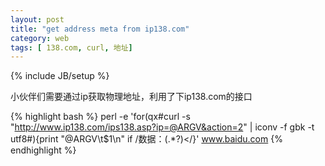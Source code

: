 ```yaml
---
layout: post
title: "get address meta from ip138.com"
category: web 
tags: [ 138.com, curl, 地址]
---
```

{% include JB/setup %}

小伙伴们需要通过ip获取物理地址，利用了下ip138.com的接口

{% highlight bash %}
perl -e 'for(qx#curl -s "http://www.ip138.com/ips138.asp?ip=@ARGV&action=2" | iconv -f gbk -t utf8#){print "@ARGV\t$1\n" if /数据：(.*?)\</}' www.baidu.com
{% endhighlight %}
